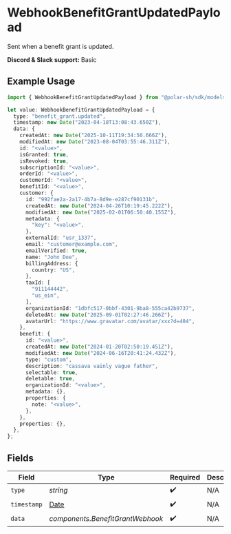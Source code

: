 # WebhookBenefitGrantUpdatedPayload

Sent when a benefit grant is updated.

**Discord & Slack support:** Basic

## Example Usage

```typescript
import { WebhookBenefitGrantUpdatedPayload } from "@polar-sh/sdk/models/components/webhookbenefitgrantupdatedpayload.js";

let value: WebhookBenefitGrantUpdatedPayload = {
  type: "benefit_grant.updated",
  timestamp: new Date("2023-04-18T13:08:43.650Z"),
  data: {
    createdAt: new Date("2025-10-11T19:34:50.666Z"),
    modifiedAt: new Date("2023-08-04T03:55:46.311Z"),
    id: "<value>",
    isGranted: true,
    isRevoked: true,
    subscriptionId: "<value>",
    orderId: "<value>",
    customerId: "<value>",
    benefitId: "<value>",
    customer: {
      id: "992fae2a-2a17-4b7a-8d9e-e287cf90131b",
      createdAt: new Date("2024-04-26T10:19:45.222Z"),
      modifiedAt: new Date("2025-02-01T06:50:40.155Z"),
      metadata: {
        "key": "<value>",
      },
      externalId: "usr_1337",
      email: "customer@example.com",
      emailVerified: true,
      name: "John Doe",
      billingAddress: {
        country: "US",
      },
      taxId: [
        "911144442",
        "us_ein",
      ],
      organizationId: "1dbfc517-0bbf-4301-9ba8-555ca42b9737",
      deletedAt: new Date("2025-09-01T02:27:46.266Z"),
      avatarUrl: "https://www.gravatar.com/avatar/xxx?d=404",
    },
    benefit: {
      id: "<value>",
      createdAt: new Date("2024-01-20T02:50:19.451Z"),
      modifiedAt: new Date("2024-06-16T20:41:24.432Z"),
      type: "custom",
      description: "cassava vainly vague father",
      selectable: true,
      deletable: true,
      organizationId: "<value>",
      metadata: {},
      properties: {
        note: "<value>",
      },
    },
    properties: {},
  },
};
```

## Fields

| Field                                                                                         | Type                                                                                          | Required                                                                                      | Description                                                                                   | Example                                                                                       |
| --------------------------------------------------------------------------------------------- | --------------------------------------------------------------------------------------------- | --------------------------------------------------------------------------------------------- | --------------------------------------------------------------------------------------------- | --------------------------------------------------------------------------------------------- |
| `type`                                                                                        | *string*                                                                                      | :heavy_check_mark:                                                                            | N/A                                                                                           | benefit_grant.updated                                                                         |
| `timestamp`                                                                                   | [Date](https://developer.mozilla.org/en-US/docs/Web/JavaScript/Reference/Global_Objects/Date) | :heavy_check_mark:                                                                            | N/A                                                                                           |                                                                                               |
| `data`                                                                                        | *components.BenefitGrantWebhook*                                                              | :heavy_check_mark:                                                                            | N/A                                                                                           |                                                                                               |